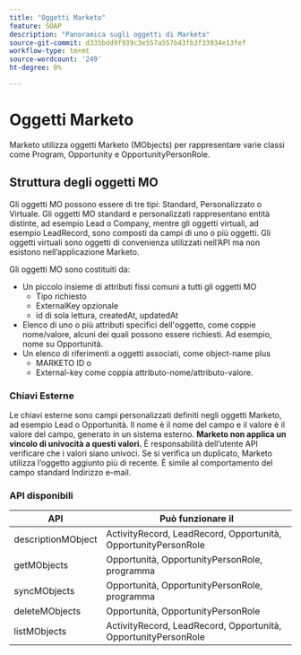 ```yaml
---
title: "Oggetti Marketo"
feature: SOAP
description: "Panoramica sugli oggetti di Marketo"
source-git-commit: d335bdd9f939c3e557a557b43fb3f33934e13fef
workflow-type: tm+mt
source-wordcount: '249'
ht-degree: 0%

---
```



# Oggetti Marketo

Marketo utilizza oggetti Marketo (MObjects) per rappresentare varie classi come Program, Opportunity e OpportunityPersonRole.

## Struttura degli oggetti MO

Gli oggetti MO possono essere di tre tipi: Standard, Personalizzato o Virtuale. Gli oggetti MO standard e personalizzati rappresentano entità distinte, ad esempio Lead o Company, mentre gli oggetti virtuali, ad esempio LeadRecord, sono composti da campi di uno o più oggetti. Gli oggetti virtuali sono oggetti di convenienza utilizzati nell’API ma non esistono nell’applicazione Marketo.

Gli oggetti MO sono costituiti da:

- Un piccolo insieme di attributi fissi comuni a tutti gli oggetti MO
   - Tipo richiesto
   - ExternalKey opzionale
   - id di sola lettura, createdAt, updatedAt
- Elenco di uno o più attributi specifici dell&#39;oggetto, come coppie nome/valore, alcuni dei quali possono essere richiesti. Ad esempio, nome su Opportunità.
- Un elenco di riferimenti a oggetti associati, come object-name plus
   - MARKETO ID o
   - External-key come coppia attributo-nome/attributo-valore.

### Chiavi Esterne

Le chiavi esterne sono campi personalizzati definiti negli oggetti Marketo, ad esempio Lead o Opportunità. Il nome è il nome del campo e il valore è il valore del campo, generato in un sistema esterno. **Marketo non applica un vincolo di univocità a questi valori.** È responsabilità dell’utente API verificare che i valori siano univoci. Se si verifica un duplicato, Marketo utilizza l’oggetto aggiunto più di recente. È simile al comportamento del campo standard Indirizzo e-mail.

### API disponibili

| API | Può funzionare il |
|---|---|
| descriptionMObject | ActivityRecord, LeadRecord, Opportunità, OpportunityPersonRole |
| getMObjects | Opportunità, OpportunityPersonRole, programma |
| syncMObjects | Opportunità, OpportunityPersonRole, programma |
| deleteMObjects | Opportunità, OpportunityPersonRole |
| listMObjects | ActivityRecord, LeadRecord, Opportunità, OpportunityPersonRole |
